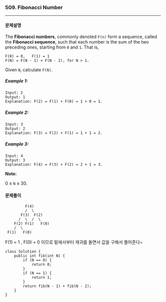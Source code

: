 ### 509. Fibonacci Number

---

#### 문제설명

The **Fibonacci numbers**, commonly denoted `F(n)` form a sequence, called the **Fibonacci sequence**, such that each number is the sum of the two preceding ones, starting from `0` and `1`. That is,

```
F(0) = 0,   F(1) = 1
F(N) = F(N - 1) + F(N - 2), for N > 1.
```

Given `N`, calculate `F(N)`.

##### Example 1:

```
Input: 2
Output: 1
Explanation: F(2) = F(1) + F(0) = 1 + 0 = 1.
```

##### Example 2:

```
Input: 3
Output: 2
Explanation: F(3) = F(2) + F(1) = 1 + 1 = 2.
```

##### Example 3:

```
Input: 4
Output: 3
Explanation: F(4) = F(3) + F(2) = 2 + 1 = 3.
```

**Note:**

0 ≤ `N` ≤ 30.



#### 문제풀이

```
         F(4)
         /  \
       F(3)  F(2)
      /  \  /  \
    F(2) F(1)   F(0)
    /  \
 F(1)	F(0)
```

F(1) = 1 , F(0) = 0 이므로 밑에서부터 재귀를 돌면서 값을 구해서 풀어준다~

```
class Solution {
    public int fib(int N) {
        if (N == 0) {
            return 0;
        }
        if (N == 1) {
            return 1;
        }
        return fib(N - 1) + fib(N - 2);
    }
}
```

